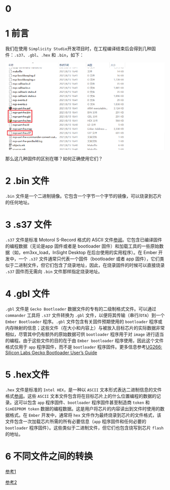 # 0 



# 1 前言

我们在使用 `Simplicity Studio`开发项目时，在工程编译结束后会得到几种固件：`.s37`、`.gbl`、`.hex` 和 `.bin`，如下：

![image-20220416143628663](docs/images/firmware_type.png)

那么这几种固件的区别在哪？如何正确使用它们？



# 2 .bin 文件

`.bin` 文件是一个二进制镜像。它包含一个字节一个字节的镜像，可以烧录到芯片的任何地址。



# 3 .s37 文件

`.s37` 文件是标准 Motorol S-Record 格式的 ASCII 文件[参阅](http://en.wikipedia.org/wiki/S_record)。它包含已编译固件的编程数据（无论是app 固件或者是 bootloader 固件）和加载工具的一些原始数据（如，em3xx_load，InSight Desktop 在后台使用的实用程序）。在 Ember 开发中，一个 `.s37` 文件通常只代表一个固件（bootloader 或者 app 固件），它们类似于二进制文件，但它们包含了烧录地址，因此，在烧录固件的时候可以直接烧录 `.s37` 固件而无需向 `.bin` 文件那样指定烧录地址。



# 4 .gbl 文件

`.gbl` 文件是 `Gecko Bootloader` 数据文件的专有的二级制格式文件。可以通过 `commander` 工具将 `.s37` 文件转换为 `.gbl` 文件，以便将其传输（串行/`OTA`）到一个 `Ember Bootloader` 程序。`.gbl` 文件包含有关固件预期使用的 `bootloader` 程序或内存映射的信息；这些文件（在大小和内容上）与被放入目标芯片的实际数据非常相似，尽管其中仍有额外的原始数据可供 `bootloader` 程序用于对 `image` 进行适当的编程。由于这些文件的目的在于由 `Ember bootloader` 程序使用，因此这个文件格式仅用于 `app` 程序固件，而不是 `bootloader` 程序固件。更多信息参考[UG266: Silicon Labs Gecko Bootloader User’s Guide](https://www.silabs.com/documents/public/user-guides/ug266-gecko-bootloader-user-guide.pdf)



# 5 .hex文件

`.hex` 文件是标准的 `Intel HEX`，是一种以 `ASCII` 文本形式表达二进制信息的文件格式[参阅](https://en.wikipedia.org/wiki/Intel_HEX)。这些 `ASCII` 文本文件包含将在目标芯片上的什么位置编程的数据的记录。这可以包含 `app` 程序固件、`bootloader` 程序固件甚至制造商 `token` 和 `SimEEPROM token` 数据的编程数据。这是用户将芯片的内容读出到文件时使用的数据格式。在 `Ember` 开发中，通常将 `hex` 文件作为最终烧录到芯片的文件格式，该文件包含一次加载芯片所需的所有必要信息（`app` 程序固件和任何必要的 `bootloader` 程序固件）。这些类似于二进制文件，但它们也包含烧写到芯片 `flash` 的地址。



# 6 不同文件之间的转换





[参考1](https://community.silabs.com/s/article/what-is-the-difference-between-s37-files-ebl-files-and-hex-files-x?language=en_US)

[参考2](https://www.sekorm.com/news/65106043.html)
